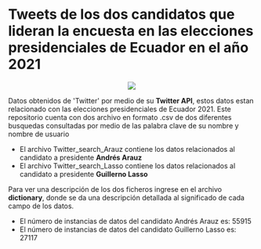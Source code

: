 # Tweets de los dos candidatos que lideran la encuesta en las elecciones presidenciales de Ecuador en el año 2021

<div style="text-align:center"><img src="http://yeux.com.mx/ColumnaUniversitaria/wp-content/uploads/2014/11/tw-pol.jpg" /></div>

Datos obtenidos de 'Twitter' por medio de su **Twitter API**, estos datos estan relacionado con las elecciones presidenciales de Ecuador 2021. 
Este repositorio cuenta con dos archivo en formato .csv de dos diferentes busquedas consultadas por medio de las palabra clave de su nombre y nombre de usuario
  * El archivo Twitter_search_Arauz contiene los datos relacionados al candidato a presidente **Andrés Arauz**
  * El archivo Twitter_search_Lasso contiene los datos relacionados al candidato a presidente **Guillerno Lasso**

Para ver una descripción de los dos ficheros ingrese en el archivo **dictionary**, donde se da una descripción detallada al significado de cada campo de los datos.

 * El número de instancias de datos del candidato Andrés Arauz es: 55915
 * El número de instancias de datos del candidato Guillerno Lasso es: 27117
